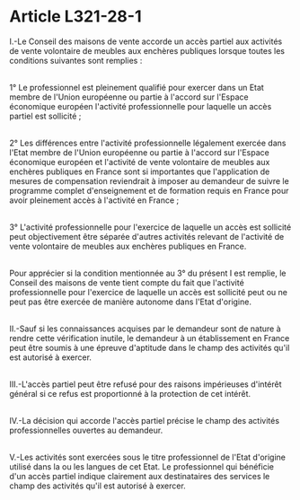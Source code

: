 # Article L321-28-1

<p>I.-Le Conseil des maisons de vente accorde un accès partiel aux activités de vente volontaire de meubles aux enchères publiques lorsque toutes les conditions suivantes sont remplies :<br/><br/>

1° Le professionnel est pleinement qualifié pour exercer dans un Etat membre de l'Union européenne ou partie à l'accord sur l'Espace économique européen l'activité professionnelle pour laquelle un accès partiel est sollicité ;<br/><br/>

2° Les différences entre l'activité professionnelle légalement exercée dans l'Etat membre de l'Union européenne ou partie à l'accord sur l'Espace économique européen et l'activité de vente volontaire de meubles aux enchères publiques en France sont si importantes que l'application de mesures de compensation reviendrait à imposer au demandeur de suivre le programme complet d'enseignement et de formation requis en France pour avoir pleinement accès à l'activité en France ;<br/><br/>

3° L'activité professionnelle pour l'exercice de laquelle un accès est sollicité peut objectivement être séparée d'autres activités relevant de l'activité de vente volontaire de meubles aux enchères publiques en France.<br/><br/>

Pour apprécier si la condition mentionnée au 3° du présent I est remplie, le Conseil des maisons de vente tient compte du fait que l'activité professionnelle pour l'exercice de laquelle un accès est sollicité peut ou ne peut pas être exercée de manière autonome dans l'Etat d'origine.<br/><br/>

II.-Sauf si les connaissances acquises par le demandeur sont de nature à rendre cette vérification inutile, le demandeur à un établissement en France peut être soumis à une épreuve d'aptitude dans le champ des activités qu'il est autorisé à exercer.<br/><br/>

III.-L'accès partiel peut être refusé pour des raisons impérieuses d'intérêt général si ce refus est proportionné à la protection de cet intérêt.<br/><br/>

IV.-La décision qui accorde l'accès partiel précise le champ des activités professionnelles ouvertes au demandeur.<br/><br/>

V.-Les activités sont exercées sous le titre professionnel de l'Etat d'origine utilisé dans la ou les langues de cet Etat. Le professionnel qui bénéficie d'un accès partiel indique clairement aux destinataires des services le champ des activités qu'il est autorisé à exercer.</p>